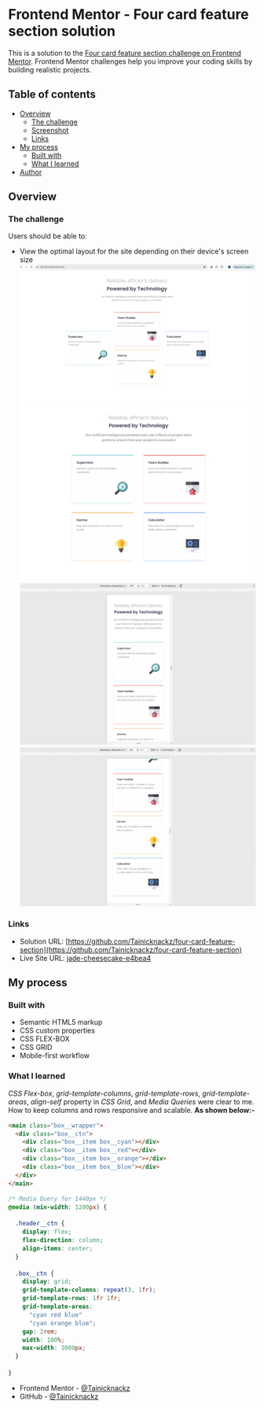 # Frontend Mentor - Four card feature section solution

This is a solution to the [Four card feature section challenge on Frontend Mentor](https://www.frontendmentor.io/challenges/four-card-feature-section-weK1eFYK). Frontend Mentor challenges help you improve your coding skills by building realistic projects.

## Table of contents

- [Overview](#overview)
  - [The challenge](#the-challenge)
  - [Screenshot](#screenshot)
  - [Links](#links)
- [My process](#my-process)
  - [Built with](#built-with)
  - [What I learned](#what-i-learned)
- [Author](#author)

## Overview

### The challenge

Users should be able to:

- View the optimal layout for the site depending on their device's screen size
  ![Desktop view](./screenshots/desktop-screenshot.png)
  ![Tablet view](./screenshots/tablet-screenshot.png)
  ![Mobile view](./screenshots/mobile-screenshot%20I.png)
  ![Mobile view cont.](./screenshots/mobile-screenshot%20II.png)

### Links

- Solution URL: [https://github.com/Tainicknackz/four-card-feature-section](https://github.com/Tainicknackz/four-card-feature-section)
- Live Site URL: [jade-cheesecake-e4bea4](https://jade-cheesecake-e4bea4.netlify.app/)

## My process

### Built with

- Semantic HTML5 markup
- CSS custom properties
- CSS FLEX-BOX
- CSS GRID
- Mobile-first workflow

### What I learned

_CSS Flex-box_, _grid-template-columns_, _grid-template-rows_, _grid-template-areas_, _align-self_ property in _CSS Grid_, and _Media Queries_ were clear to me. How to keep columns and rows responsive and scalable. **As shown below:-**

```HTML
<main class="box__wrapper">
  <div class="box__ctn">
    <div class="box__item box__cyan"></div>
    <div class="box__item box__red"></div>
    <div class="box__item box__orange"></div>
    <div class="box__item box__blue"></div>
  </div>
</main>
```

```CSS
/* Media Query for 1440px */
@media (min-width: 1200px) {

  .header__ctn {
    display: flex;
    flex-direction: column;
    align-items: center;
  }

  .box__ctn {
    display: grid;
    grid-template-columns: repeat(3, 1fr);
    grid-template-rows: 1fr 1fr;
    grid-template-areas:
      "cyan red blue"
      "cyan orange blue";
    gap: 2rem;
    width: 100%;
    max-width: 1000px;
  }

}
```

- Frontend Mentor - [@Tainicknackz](https://www.frontendmentor.io/profile/Tainicknackz)
- GitHub - [@Tainicknackz](https://www.github.com/Tainicknackz)
